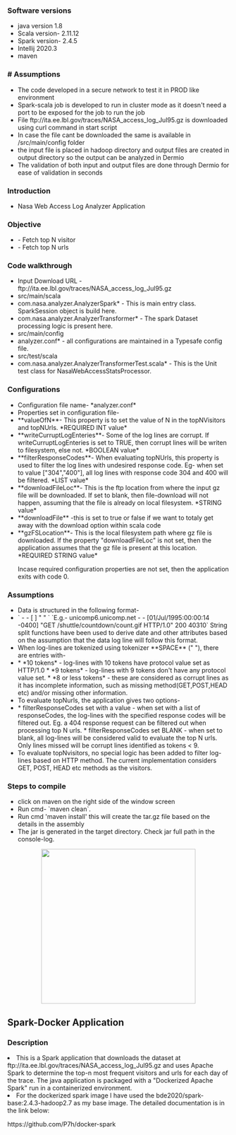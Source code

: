 <h3>Software versions</h3>
<ul>
    <li>java version 1.8</li>
	<li>Scala version- 2.11.12</li>
	<li>Spark version- 2.4.5</li>
	<li>Intellij 2020.3</li>
   <li>maven</li>
</ul>


<h3># Assumptions</h3>
<ul>
<li>The code developed in a secure network to test it in PROD like environment</li>
<li>Spark-scala job is developed to run in cluster mode as it doesn't need a port to be exposed for the job to run the job</li>
<li>File ftp://ita.ee.lbl.gov/traces/NASA_access_log_Jul95.gz is downloaded using curl command in start script</li>
<li>In case the file cant be downloaded the same is available in /src/main/config folder</li>
<li>the input file is placed in hadoop directory and output files are created in output directory so the output can be analyzed in Dermio</li>
<li>The validation of both input and output files are done through Dermio for ease of validation in seconds</li>
</ul>



<h3>Introduction</h3>
<ul>
<li>Nasa Web Access Log Analyzer Application</li>
</ul>



<h3>Objective</h3>
<ul>
<li>- Fetch top N visitor</li>
<li>- Fetch top N urls</li>
</ul>

<h3>Code walkthrough</h3>
<ul>
<li>Input Download URL - ftp://ita.ee.lbl.gov/traces/NASA_access_log_Jul95.gz</li>	
<li> src/main/scala</li>
	   <li>com.nasa.analyzer.AnalyzerSpark* - This is main entry class. SparkSession object is build here.</li>
      <li>com.nasa.analyzer.AnalyzerTransformer* - The spark Dataset processing logic is present here.</li>
<li> src/main/config</li>
      <li>analyzer.conf* - all configurations are maintained in a Typesafe config file.</li>
<li> src/test/scala</li>
	  <li>com.nasa.analyzer.AnalyzerTransformerTest.scala* - This is the Unit test class for NasaWebAccessStatsProcessor.</li>
</ul>


<h3>Configurations</h3>
<ul>
<li>Configuration file name- *analyzer.conf*</li>
<li>Properties set in configuration file-</li>
<li>**valueOfN**- This property is to set the value of N in the topNVisitors and topNUrls. *REQUIRED INT value*</li>
<li>**writeCurruptLogEnteries**- Some of the log lines are corrupt. If writeCurruptLogEnteries is set to TRUE, then corrupt lines will be writen to filesystem, else not. *BOOLEAN value*</li>
<li>**filterResponseCodes**- When evaluating topNUrls, this property is used to filter the log lines with undesired response code. Eg- when set to value ["304","400"], all log lines with response code 304 and 400 will be filtered. *LIST value*</li>
<li>**downloadFileLoc**- This is the ftp location from where the input gz file will be downloaded. If set to blank, then file-download will not happen, assuming that the file is already on local filesystem. *STRING value*</li>
<li>**downloadFile** -this is set to true or false if we want to totaly get away with the download option within scala code</li>
<li>**gzFSLocation**- This is the local filesystem path where gz file is downloaded. If the property "downloadFileLoc" is not set, then the application assumes that the gz file is present at this location. *REQUIRED STRING value*</li>
	
Incase required configuration properties are not set, then the application exits with code 0.
</ul>


<h3>Assumptions</h3>
<ul>
<li> Data is structured in the following format- <li>
 `<visitor> - - [<date> <timezone>] "<method> <url> <protocol>" <resonseCode> <unknownvariable>`
 `E.g.- unicomp6.unicomp.net - - [01/Jul/1995:00:00:14 -0400] "GET /shuttle/countdown/count.gif HTTP/1.0" 200 40310`
  String split functions have been used to derive date and other attributes based on the assumption that the data log line will follow this format.

<li> When log-lines are tokenized using tokenizer **SPACE** (" "), there are entries with-<li>
* *10 tokens* - log-lines with 10 tokens have protocol value set as HTTP/1.0
* *9 tokens* - log-lines with 9 tokens don't have any protocol value set.
* *8 or less tokens* - these are considered as corrupt lines as it has incomplete information, such as missing method(GET,POST,HEAD etc) and/or missing other information.

<li>To evaluate topNurls, the application gives two options-<li>
* filterResponseCodes set with a value - when set with a list of responseCodes, the log-lines with the specified response codes will be filtered out. Eg. a 404 response request can be filtered out when processing top N urls.
* filterResponseCodes set BLANK - when set to blank, all log-lines will be considered valid to evaluate the top N urls. Only lines missed will be corrupt lines identified as tokens < 9.

<li> To evaluate topNvisitors, no special logic has been added to filter log-lines based on HTTP method. The current implementation considers GET, POST, HEAD etc methods as the visitors.
   </ul>
	

<h3>Steps to compile</h3>
<ul>
<li> click on maven on the right side of the window screen</li>
<li> Run cmd- `maven clean`. </li>
<li> Run cmd 'maven install' this will create the tar.gz file based on the details in the assembly</li>
<li>The jar is generated in the target directory. Check jar full path in the console-log.</li>
 </ul>

 <p align="center">
    <img src="ParametersforJob.JPG" width="350"/>
 </p>

<h2>Spark-Docker Application</h2>
<h3>Description</h3>
<li>This is a Spark application that downloads the dataset at ftp://ita.ee.lbl.gov/traces/NASA_access_log_Jul95.gz and uses Apache Spark to determine the top-n most frequent visitors and urls for each day of the trace. The java application is packaged with a "Dockerized Apache Spark" run in a containerized environment.</li>

<li>For the dockerized spark image I have used the bde2020/spark-base:2.4.3-hadoop2.7 as my base image. The detailed documentation is in the link below:</li>
<p>https://github.com/P7h/docker-spark</p>
 </ul>




